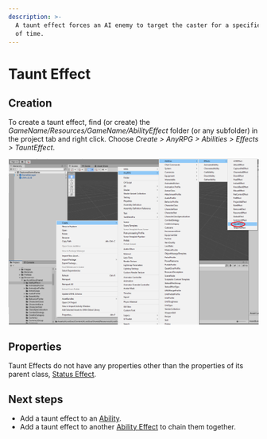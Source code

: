 ```yaml
---
description: >-
  A taunt effect forces an AI enemy to target the caster for a specified amount
  of time.
---
```


# Taunt Effect

## Creation

To create a taunt effect, find (or create) the _GameName/Resources/GameName/AbilityEffect_ folder (or any subfolder) in the project tab and right click.  Choose _Create > AnyRPG > Abilities > Effects > TauntEffect_.

![](<../../.gitbook/assets/image (4).png>)

## Properties

Taunt Effects do not have any properties other than the properties of its parent class, [Status Effect](status-effect.md).

## Next steps

* Add a taunt effect to an [Ability](../abilities/).
* Add a taunt effect to another [Ability Effect](./) to chain them together.
